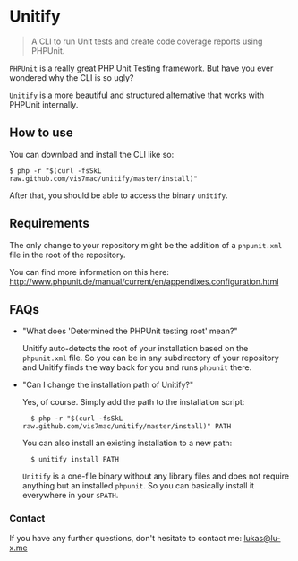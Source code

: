 # Unitify

> A CLI to run Unit tests and create code coverage reports using PHPUnit.

`PHPUnit` is a really great PHP Unit Testing framework. But have you ever wondered why the CLI is so ugly?

`Unitify` is a more beautiful and structured alternative that works with PHPUnit internally.

## How to use

You can download and install the CLI like so:

	$ php -r "$(curl -fsSkL raw.github.com/vis7mac/unitify/master/install)"

After that, you should be able to access the binary `unitify`.

## Requirements

The only change to your repository might be the addition of a `phpunit.xml` file in the root of the repository.

You can find more information on this here: <http://www.phpunit.de/manual/current/en/appendixes.configuration.html>

## FAQs

- "What does 'Determined the PHPUnit testing root' mean?"
	
	Unitify auto-detects the root of your installation based on the `phpunit.xml` file. So you can be in any subdirectory of your repository and Unitify finds the way back for you and runs `phpunit` there.

- "Can I change the installation path of Unitify?"
	
	Yes, of course. Simply add the path to the installation script:
	
		$ php -r "$(curl -fsSkL raw.github.com/vis7mac/unitify/master/install)" PATH
	
	You can also install an existing installation to a new path:
	
		$ unitify install PATH
	
	`Unitify` is a one-file binary without any library files and does not require anything but an installed `phpunit`. So you can basically install it everywhere in your `$PATH`.

### Contact

If you have any further questions, don't hesitate to contact me: <lukas@lu-x.me>